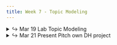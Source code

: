 ```yaml
---
title: Week 7 - Topic Modeling
---
```


<details>
  <summary class="session-summary">
    <span class="arrow">↪</span>
    <span class="date-label">Mar 19</span>
    <span class="label label-red">Lab</span>
    <span class="session-title">Topic Modeling</span>
  </summary>
  <div markdown="1">
- [Slides](#)
- Reflection
</div>
</details>

<details>
  <summary class="session-summary">
    <span class="arrow">↪</span>
    <span class="date-label">Mar 21</span>
    <span class="label label-green">Present</span>
    <span class="session-title">Pitch own DH project</span>
  </summary>
  <div markdown="1">
- [Slides](#)
- Reflection
</div>
</details>
